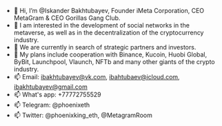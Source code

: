 - 👋 Hi, I’m @Iskander Bakhtubayev, Founder iMeta Corporation, CEO MetaGram & CEO Gorillas Gang Club.
- 👀 I am interested in the development of social networks in the metaverse, as well as in the decentralization of the cryptocurrency industry.
- 🌱 We are currently in search of strategic partners and investors.
- 💞️ My plans include cooperation with Binance, Kucoin, Huobi Global, ByBit, Launchpool, Vlaunch, NFTb and many other giants of the crypto industry.
- 📫 Email: ibakhtubayev@vk.com, ibahtubaev@icloud.com, ibakhtubayev@gmail.com
- 📫 What's app: +77772755529
- 📫 Telegram: @phoenixeth
- 📫 Twitter: @phoenixking_eth, @MetagramRoom
<!---
MetaGram/MetaGram is a ✨ special ✨ repository because its `README.md` (this file) appears on your GitHub profile.
You can click the Preview link to take a look at your changes.
--->
